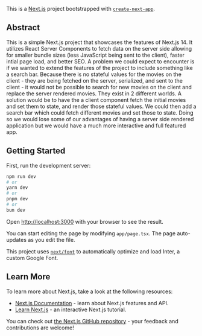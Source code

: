 This is a [Next.js](https://nextjs.org/) project bootstrapped with [`create-next-app`](https://github.com/vercel/next.js/tree/canary/packages/create-next-app).

## Abstract

This is a simple Next.js project that showcases the features of Next.js 14. It utilizes React Server Components to fetch data on the server side allowing for smaller bundle sizes (less JavaScript being sent to the client), faster intial page load, and better SEO. A problem we could expect to encounter is if we wanted to extend the features of the project to include something like a search bar. Because there is no stateful values for the movies on the client - they are being fetched on the server, serialized, and sent to the client - it would not be possible to search for new movies on the client and replace the server rendered movies. They exist in 2 different worlds. A solution would be to have the a client component fetch the initial movies and set them to state, and render those stateful values. We could then add a search bar which could fetch different movies and set those to state. Doing so we would lose some of our advantages of having a server side rendered application but we would have a much more interactive and full featured app.

## Getting Started

First, run the development server:

```bash
npm run dev
# or
yarn dev
# or
pnpm dev
# or
bun dev
```

Open [http://localhost:3000](http://localhost:3000) with your browser to see the result.

You can start editing the page by modifying `app/page.tsx`. The page auto-updates as you edit the file.

This project uses [`next/font`](https://nextjs.org/docs/basic-features/font-optimization) to automatically optimize and load Inter, a custom Google Font.

## Learn More

To learn more about Next.js, take a look at the following resources:

- [Next.js Documentation](https://nextjs.org/docs) - learn about Next.js features and API.
- [Learn Next.js](https://nextjs.org/learn) - an interactive Next.js tutorial.

You can check out [the Next.js GitHub repository](https://github.com/vercel/next.js/) - your feedback and contributions are welcome!

